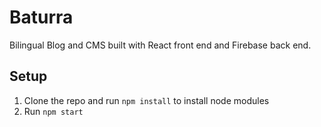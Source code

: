 # Baturra

Bilingual Blog and CMS built with React front end and Firebase back end.

## Setup

1. Clone the repo and run `npm install` to install node modules
2. Run `npm start`